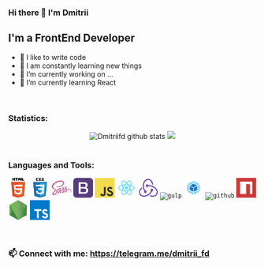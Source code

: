 ### Hi there 👋 I'm Dmitrii

## I'm a FrontEnd Developer

- 💪 I like to write code
- 🥅 I am constantly learning new things
- 🔭 I’m currently working on ...
- 🌱 I’m currently learning React

<br />

### Statistics:

<div align="center">  
  <img height="180" src="https://github-readme-stats.vercel.app/api?username=Dmitriifd&show_icons=true&theme=tokyonight" alt="Dmitriifd github stats" /> 
  <img height="180" src="https://github-readme-stats.vercel.app/api/top-langs/?username=Dmitriifd&layout=compact&hide_border=true&title_color=FFF&text_color=FFF&bg_color=0d1117" />
</div>

<br />

### Languages and Tools:

<code><img width="40" src="https://raw.githubusercontent.com/github/explore/80688e429a7d4ef2fca1e82350fe8e3517d3494d/topics/html/html.png" alt="html"></code>
<code><img width="40" src="https://raw.githubusercontent.com/github/explore/80688e429a7d4ef2fca1e82350fe8e3517d3494d/topics/css/css.png" alt="css"></code>
<code><img width="40" src="https://raw.githubusercontent.com/github/explore/80688e429a7d4ef2fca1e82350fe8e3517d3494d/topics/sass/sass.png" alt="sass"></code>
<code><img width="40" src="https://raw.githubusercontent.com/github/explore/80688e429a7d4ef2fca1e82350fe8e3517d3494d/topics/bootstrap/bootstrap.png" alt="bootstrap"></code>
<code><img width="40" src="https://raw.githubusercontent.com/github/explore/80688e429a7d4ef2fca1e82350fe8e3517d3494d/topics/javascript/javascript.png" alt="js"></code>
<code><img width="40" src="https://raw.githubusercontent.com/github/explore/80688e429a7d4ef2fca1e82350fe8e3517d3494d/topics/react/react.png" alt="react"></code>
<code><img width="40" src="https://raw.githubusercontent.com/github/explore/80688e429a7d4ef2fca1e82350fe8e3517d3494d/topics/redux/redux.png" alt="redux"></code>
<code><img width="40" src="https://user-images.githubusercontent.com/70851071/186417426-7a834a0e-b1ef-4df5-8db4-18a01aeffea8.png" alt="gulp"></code>
<code><img width="40" src="https://raw.githubusercontent.com/github/explore/80688e429a7d4ef2fca1e82350fe8e3517d3494d/topics/webpack/webpack.png" alt="webpack"></code>
<code><img width="40" src="https://github.githubassets.com/images/modules/logos_page/Octocat.png" alt="github"></code>
<code><img width="40" src="https://raw.githubusercontent.com/github/explore/80688e429a7d4ef2fca1e82350fe8e3517d3494d/topics/npm/npm.png" alt="npm"></code>
<code><img width="40" src="https://raw.githubusercontent.com/github/explore/80688e429a7d4ef2fca1e82350fe8e3517d3494d/topics/nodejs/nodejs.png" alt="node"></code>
<code><img width="40" src="https://raw.githubusercontent.com/github/explore/80688e429a7d4ef2fca1e82350fe8e3517d3494d/topics/typescript/typescript.png" alt="typescript"></code>

<br />

### 📫 Connect with me: https://telegram.me/dmitrii_fd
